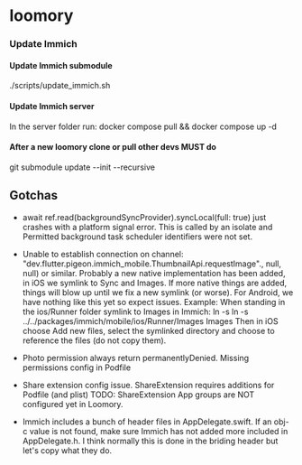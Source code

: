 # loomory

### Update Immich 
#### Update Immich submodule
./scripts/update_immich.sh

#### Update Immich server
In the server folder run:
docker compose pull && docker compose up -d

#### After a new loomory clone or pull other devs MUST do
git submodule update --init --recursive


## Gotchas
- await ref.read(backgroundSyncProvider).syncLocal(full: true) just crashes with a platform signal error.
  This is called by an isolate and Permitted background task scheduler identifiers were not set.

- Unable to establish connection on channel: "dev.flutter.pigeon.immich_mobile.ThumbnailApi.requestImage"., null, null) or similar.
  Probably a new native implementation has been added, in iOS we symlink to Sync and Images. If more native things are added, things will blow up until we fix a new symlink (or worse). For Android, we have nothing like this yet so expect issues.
  Example: When standing in the ios/Runner folder symlink to Images in Immich: ln -s ln -s ../../packages/immich/mobile/ios/Runner/Images Images
  Then in iOS choose Add new files, select the symlinked directory and choose to reference the files (do not copy them).

- Photo permission always return permanentlyDenied.
  Missing permissions config in Podfile

- Share extension config issue.
  ShareExtension requires additions for Podfile (and plist)
  TODO: ShareExtension App groups are NOT configured yet in Loomory.

- Immich includes a bunch of header files in AppDelegate.swift. If an obj-c value is not found, make sure Immich
  has not added more included in AppDelegate.h. I think normally this is done in the briding header but let's copy
  what they do.